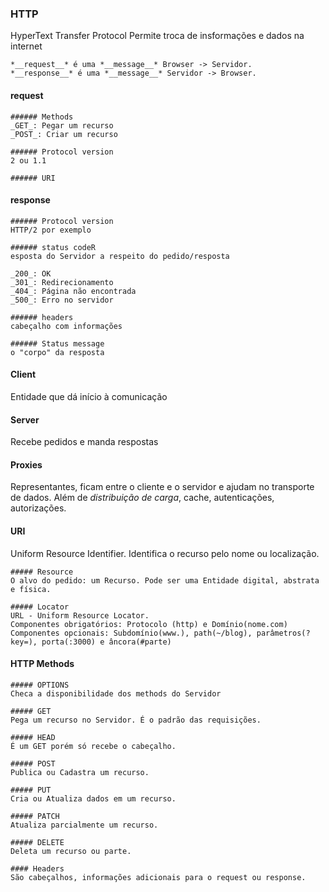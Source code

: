 ### HTTP
HyperText Transfer Protocol
Permite troca de insformações e dados na internet

	*__request__* é uma *__message__* Browser -> Servidor.
	*__response__* é uma *__message__* Servidor -> Browser.

#### request
	###### Methods
	_GET_: Pegar um recurso
	_POST_: Criar um recurso

	###### Protocol version
	2 ou 1.1

	###### URI

#### response
	###### Protocol version 
	HTTP/2 por exemplo

	###### status codeR
	esposta do Servidor a respeito do pedido/resposta

	_200_: OK
	_301_: Redirecionamento
	_404_: Página não encontrada 
	_500_: Erro no servidor

	###### headers
	cabeçalho com informações

	###### Status message
	o "corpo" da resposta

#### Client 
Entidade que dá início à comunicação

#### Server
Recebe pedidos e manda respostas

#### Proxies
Representantes, ficam entre o cliente e o servidor e ajudam no transporte de dados. Além de _distribuição de carga_, cache, autenticações, autorizações.

#### URI
Uniform Resource Identifier. Identifica o recurso pelo nome ou localização.

	##### Resource
	O alvo do pedido: um Recurso. Pode ser uma Entidade digital, abstrata e física.

	##### Locator 
	URL - Uniform Resource Locator.
	Componentes obrigatórios: Protocolo (http) e Domínio(nome.com) 
	Componentes opcionais: Subdomínio(www.), path(~/blog), parâmetros(?key=), porta(:3000) e âncora(#parte)


#### HTTP Methods
	##### OPTIONS
	Checa a disponibilidade dos methods do Servidor

	##### GET
	Pega um recurso no Servidor. É o padrão das requisições.

	##### HEAD
	É um GET porém só recebe o cabeçalho.

	##### POST
	Publica ou Cadastra um recurso.

	##### PUT
	Cria ou Atualiza dados em um recurso.

	##### PATCH
	Atualiza parcialmente um recurso.

	##### DELETE
	Deleta um recurso ou parte.

	#### Headers
	São cabeçalhos, informações adicionais para o request ou response.
